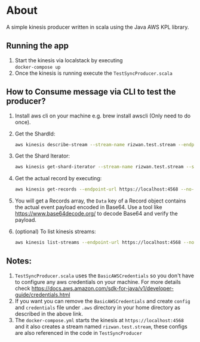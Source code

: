 # About

A simple kinesis producer written in scala using the Java AWS KPL library.

## Running the app

1. Start the kinesis via localstack by executing  
  `docker-compose up`
2. Once the kinesis is running execute the `TestSyncProducer.scala`

## How to Consume message via CLI to test the producer?
1. Install aws cli on your machine e.g. brew install awscli (Only need to do once).
2. Get the ShardId:
    ```bash 
    aws kinesis describe-stream --stream-name rizwan.test.stream --endpoint-url https://localhost:4568 --no-verify-ssl
    ```
3. Get the Shard Iterator:
    ```bash 
    aws kinesis get-shard-iterator --stream-name rizwan.test.stream --shard-id SHARD_ID_FROM_STEP_2 --shard-iterator-type TRIM_HORIZON --endpoint-url https://localhost:4568 --no-verify-ssl
    ```
4. Get the actual record by executing:
   ```bash
   aws kinesis get-records --endpoint-url https://localhost:4568 --no-verify-ssl --shard-iterator SHARD_ITERATOR_FROM_STEP_3
   ```
5. You will get a Records array, the `Data` key of a Record object
contains the actual event payload encoded in Base64. Use a tool like https://www.base64decode.org/ to decode Base64 and verify the payload.

6. (optional) To list kinesis streams: 
    ```bash
    aws kinesis list-streams --endpoint-url https://localhost:4568 --no-verify-ssl
    ```

## Notes:

1. `TestSyncProducer.scala` uses the `BasicAWSCredentials` so you don't have to configure any aws credentials on your machine. For more details check https://docs.aws.amazon.com/sdk-for-java/v1/developer-guide/credentials.html
2. If you want you can remove the `BasicAWSCredentials` and create `config` and `credentials` file under `.aws` directory in your home directory as described in the above link.
3. The `docker-compose.yml` starts the kinesis at `https://localhost:4568` and it also creates a stream named `rizwan.test.stream`, these configs are also referenced in the code in `TestSyncProducer`
